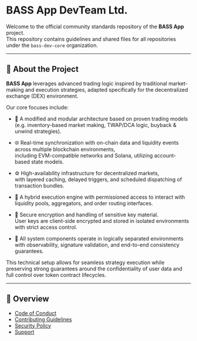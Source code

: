 # BASS App DevTeam Ltd.

Welcome to the official community standards repository of the **BASS App** project.  
This repository contains guidelines and shared files for all repositories under the `bass-dev-core` organization.

---

## 🧠 About the Project

**BASS App** leverages advanced trading logic inspired by traditional market-making and execution strategies, adapted specifically for the decentralized exchange (DEX) environment.

Our core focuses include:

- 🧩 A modified and modular architecture based on proven trading models  
  (e.g. inventory-based market making, TWAP/DCA logic, buyback & unwind strategies).

- 🌐 Real-time synchronization with on-chain data and liquidity events across multiple blockchain environments,  
  including EVM-compatible networks and Solana, utilizing account-based state models.

- ⚙️ High-availability infrastructure for decentralized markets,  
  with layered caching, delayed triggers, and scheduled dispatching of transaction bundles.

- 🔀 A hybrid execution engine with permissioned access to interact with liquidity pools, aggregators, and order routing interfaces.

- 🔐 Secure encryption and handling of sensitive key material.  
  User keys are client-side encrypted and stored in isolated environments with strict access control.

- 🧪 All system components operate in logically separated environments with observability, signature validation, and end-to-end consistency guarantees.

This technical setup allows for seamless strategy execution while preserving strong guarantees around the confidentiality of user data and full control over token contract lifecycles.

---

## 📄 Overview
- [Code of Conduct](https://github.com/bass-dev-core/bass-dev-core/blob/main/CODE_OF_CONDUCT.md)
- [Contributing Guidelines](https://github.com/bass-dev-core/bass-dev-core/blob/main/.github/CONTRIBUTING.md)
- [Security Policy](https://github.com/bass-dev-core/bass-dev-core/blob/main/.github/SECURITY.md)
- [Support](https://github.com/bass-dev-core/bass-dev-core/blob/main/.github/SUPPORT.md)
